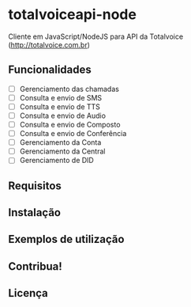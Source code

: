# totalvoiceapi-node

Cliente em JavaScript/NodeJS para API da Totalvoice (http://totalvoice.com.br)

## Funcionalidades

- [ ] Gerenciamento das chamadas
- [ ] Consulta e envio de SMS
- [ ] Consulta e envio de TTS
- [ ] Consulta e envio de Audio
- [ ] Consulta e envio de Composto
- [ ] Consulta e envio de Conferência
- [ ] Gerenciamento da Conta
- [ ] Gerenciamento da Central
- [ ] Gerenciamento de DID

## Requisitos

## Instalação

## Exemplos de utilização

## Contribua!

## Licença